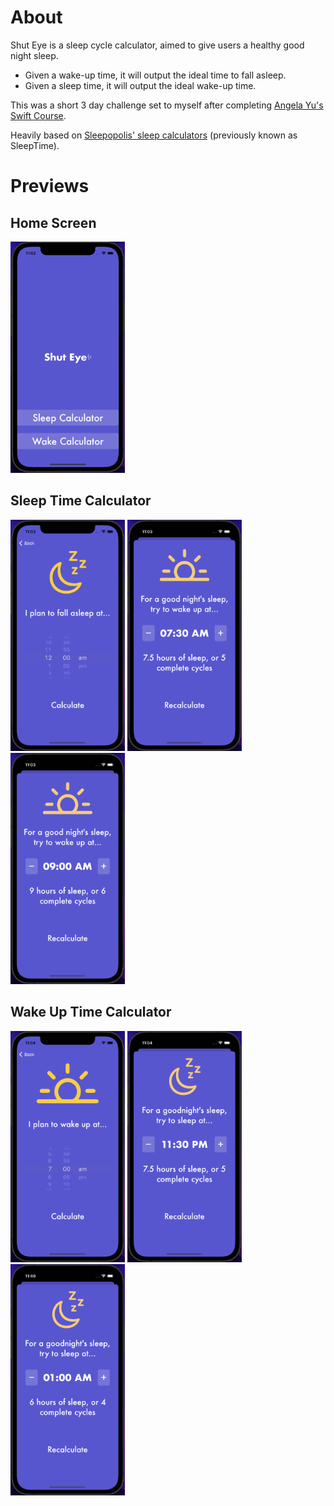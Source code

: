 # About
Shut Eye is a sleep cycle calculator, aimed to give users a healthy good night sleep.
- Given a wake-up time, it will output the ideal time to fall asleep.
- Given a sleep time, it will output the ideal wake-up time.

This was a short 3 day challenge set to myself after completing <a href="https://www.udemy.com/course/ios-13-app-development-bootcamp/">Angela Yu's Swift Course</a>.

Heavily based on [Sleepopolis' sleep calculators](https://sleepopolis.com/calculators/sleep/) (previously known as SleepTime).

# Previews
## Home Screen
<img src="./readme-assets/home-screen.png" height="370px">

## Sleep Time Calculator
<img style="display: inline" src="./readme-assets/sleep-1.png" height="370px">
<img style="display: inline" src="./readme-assets/sleep-2.png" height="370px">
<img style="display: inline" src="./readme-assets/sleep-3.png" height="370px">

## Wake Up Time Calculator
<img style="display: inline" src="./readme-assets/wake-1.png" height="370px">
<img style="display: inline" src="./readme-assets/wake-2.png" height="370px">
<img style="display: inline" src="./readme-assets/wake-3.png" height="370px">